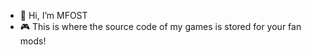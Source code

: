 - 👋 Hi, I’m MFOST
- 🎮 This is where the source code of my games is stored for your fan mods!

<!---
itsMFOST/itsMFOST is a ✨ special ✨ repository because its `README.md` (this file) appears on your GitHub profile.
You can click the Preview link to take a look at your changes.
--->
